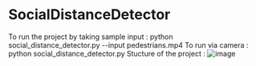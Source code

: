 # SocialDistanceDetector
To run the project by taking sample input :
python social_distance_detector.py --input pedestrians.mp4
To run via camera :
python social_distance_detector.py
Stucture of the project :
![image](https://user-images.githubusercontent.com/67537391/147066892-af691269-1775-4217-b75d-dd69a4c589f5.png)
